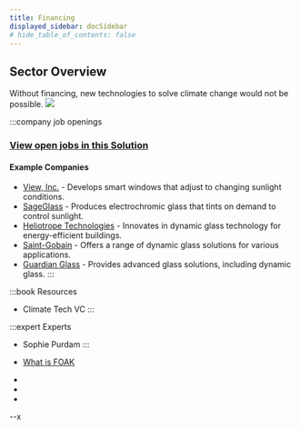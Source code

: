 ```yaml
---
title: Financing
displayed_sidebar: docSidebar
# hide_table_of_contents: false
---
```


## Sector Overview

Without financing, new technologies to solve climate change would not be possible.
![](/../static/img/journalism.jpg)

:::company job openings
### [View open jobs in this Solution](https://climatebase.org/jobs?l=&q=&drawdown_solutions=Dynamic+Glass)
#### Example Companies
- [View, Inc.](https://www.view.com) - Develops smart windows that adjust to changing sunlight conditions.
- [SageGlass](https://www.sageglass.com) - Produces electrochromic glass that tints on demand to control sunlight.
- [Heliotrope Technologies](https://www.heliotropetech.com) - Innovates in dynamic glass technology for energy-efficient buildings.
- [Saint-Gobain](https://www.saint-gobain.com) - Offers a range of dynamic glass solutions for various applications.
- [Guardian Glass](https://www.guardianglass.com) - Provides advanced glass solutions, including dynamic glass.
:::

:::book Resources
- Climate Tech VC
:::

:::expert Experts
- Sophie Purdam
:::

- [What is FOAK](topic-foak)

-

-

-


--x